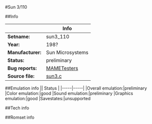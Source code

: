 #Sun 3/110

##Info

||Info|
|-----|-----|
|**Setname:**|sun3_110
|**Year:**|198?
|**Manufacturer:**|Sun Microsystems
|**Status:**|preliminary
|**Bug reports:**|[MAMETesters](http://mametesters.org/view_all_set.php?type=1&temporary=y&search=sun3.c)
|**Source file:**|[sun3.c](https://github.com/mamedev/mame/blob/master/src/mess/drivers/sun3.c)

##Emulation info
|| Status |
|-----|-----|
|Overall emulation:|preliminary
|Color emulation:|good
|Sound emulation:|preliminary
|Graphics emulation:|good
|Savestates:|unsupported

##Tech info

##Romset info

<!--- START OF EDITED COMMENT DO NOT TOUCH TEXT ABOVE-->
